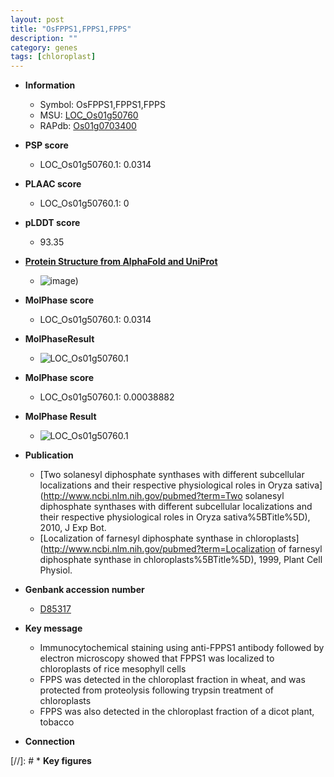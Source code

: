 ```yaml
---
layout: post
title: "OsFPPS1,FPPS1,FPPS"
description: ""
category: genes
tags: [chloroplast]
---
```


* **Information**  
    + Symbol: OsFPPS1,FPPS1,FPPS  
    + MSU: [LOC_Os01g50760](http://rice.plantbiology.msu.edu/cgi-bin/ORF_infopage.cgi?orf=LOC_Os01g50760)  
    + RAPdb: [Os01g0703400](http://rapdb.dna.affrc.go.jp/viewer/gbrowse_details/irgsp1?name=Os01g0703400)  

* **PSP score**  
    + LOC_Os01g50760.1: 0.0314 

* **PLAAC score**  
    + LOC_Os01g50760.1: 0 

* **pLDDT score**
    + 93.35

* **[Protein Structure from AlphaFold and UniProt](https://www.uniprot.org/uniprotkb/O04882/entry#structure)**
    + ![image](https://ricepsp.github.io/images/E-O/AF-O04882-F1.png))

* **MolPhase score**
    + LOC_Os01g50760.1: 0.0314

* **MolPhaseResult**
    + ![LOC_Os01g50760.1](https://ricepsp.github.io/pictures/LOC_Os01g/LOC_Os01g50760.1.png)

* **MolPhase score**
    + LOC_Os01g50760.1: 0.00038882

* **MolPhase Result**
    + ![LOC_Os01g50760.1](https://304243504.github.io/Pictures/LOC_Os01g/LOC_Os01g50760.1.png)

* **Publication**  
    + [Two solanesyl diphosphate synthases with different subcellular localizations and their respective physiological roles in Oryza sativa](http://www.ncbi.nlm.nih.gov/pubmed?term=Two solanesyl diphosphate synthases with different subcellular localizations and their respective physiological roles in Oryza sativa%5BTitle%5D), 2010, J Exp Bot.
    + [Localization of farnesyl diphosphate synthase in chloroplasts](http://www.ncbi.nlm.nih.gov/pubmed?term=Localization of farnesyl diphosphate synthase in chloroplasts%5BTitle%5D), 1999, Plant Cell Physiol.

* **Genbank accession number**  
    + [D85317](http://www.ncbi.nlm.nih.gov/nuccore/D85317)

* **Key message**  
    + Immunocytochemical staining using anti-FPPS1 antibody followed by electron microscopy showed that FPPS1 was localized to chloroplasts of rice mesophyll cells
    + FPPS was detected in the chloroplast fraction in wheat, and was protected from proteolysis following trypsin treatment of chloroplasts
    + FPPS was also detected in the chloroplast fraction of a dicot plant, tobacco

* **Connection**  

[//]: # * **Key figures**  


